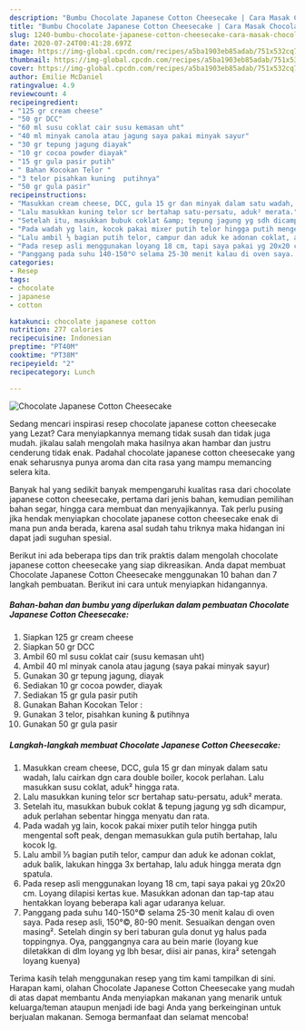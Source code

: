 ```yaml
---
description: "Bumbu Chocolate Japanese Cotton Cheesecake | Cara Masak Chocolate Japanese Cotton Cheesecake Yang Bisa Manjain Lidah"
title: "Bumbu Chocolate Japanese Cotton Cheesecake | Cara Masak Chocolate Japanese Cotton Cheesecake Yang Bisa Manjain Lidah"
slug: 1240-bumbu-chocolate-japanese-cotton-cheesecake-cara-masak-chocolate-japanese-cotton-cheesecake-yang-bisa-manjain-lidah
date: 2020-07-24T00:41:28.697Z
image: https://img-global.cpcdn.com/recipes/a5ba1903eb85adab/751x532cq70/chocolate-japanese-cotton-cheesecake-foto-resep-utama.jpg
thumbnail: https://img-global.cpcdn.com/recipes/a5ba1903eb85adab/751x532cq70/chocolate-japanese-cotton-cheesecake-foto-resep-utama.jpg
cover: https://img-global.cpcdn.com/recipes/a5ba1903eb85adab/751x532cq70/chocolate-japanese-cotton-cheesecake-foto-resep-utama.jpg
author: Emilie McDaniel
ratingvalue: 4.9
reviewcount: 4
recipeingredient:
- "125 gr cream cheese"
- "50 gr DCC"
- "60 ml susu coklat cair susu kemasan uht"
- "40 ml minyak canola atau jagung saya pakai minyak sayur"
- "30 gr tepung jagung diayak"
- "10 gr cocoa powder diayak"
- "15 gr gula pasir putih"
- " Bahan Kocokan Telor "
- "3 telor pisahkan kuning  putihnya"
- "50 gr gula pasir"
recipeinstructions:
- "Masukkan cream cheese, DCC, gula 15 gr dan minyak dalam satu wadah, lalu cairkan dgn cara double boiler, kocok perlahan. Lalu masukkan susu coklat, aduk² hingga rata."
- "Lalu masukkan kuning telor scr bertahap satu-persatu, aduk² merata."
- "Setelah itu, masukkan bubuk coklat &amp; tepung jagung yg sdh dicampur, aduk perlahan sebentar hingga menyatu dan rata."
- "Pada wadah yg lain, kocok pakai mixer putih telor hingga putih mengental soft peak, dengan memasukkan gula putih bertahap, lalu kocok lg."
- "Lalu ambil ⅓ bagian putih telor, campur dan aduk ke adonan coklat, aduk balik, lakukan hingga 3x bertahap, lalu aduk hingga merata dgn spatula."
- "Pada resep asli menggunakan loyang 18 cm, tapi saya pakai yg 20x20 cm. Loyang dilapisi kertas kue. Masukkan adonan dan tap-tap atau hentakkan loyang beberapa kali agar udaranya keluar."
- "Panggang pada suhu 140-150°© selama 25-30 menit kalau di oven saya. Pada resep asli, 150°©, 80-90 menit. Sesuaikan dengan oven masing². Setelah dingin sy beri taburan gula donut yg halus pada toppingnya. Oya, panggangnya cara au bein marie (loyang kue diletakkan di dlm loyang yg lbh besar, diisi air panas, kira² setengah loyang kuenya)"
categories:
- Resep
tags:
- chocolate
- japanese
- cotton

katakunci: chocolate japanese cotton 
nutrition: 277 calories
recipecuisine: Indonesian
preptime: "PT40M"
cooktime: "PT38M"
recipeyield: "2"
recipecategory: Lunch

---
```



![Chocolate Japanese Cotton Cheesecake](https://img-global.cpcdn.com/recipes/a5ba1903eb85adab/751x532cq70/chocolate-japanese-cotton-cheesecake-foto-resep-utama.jpg)

Sedang mencari inspirasi resep chocolate japanese cotton cheesecake yang Lezat? Cara menyiapkannya memang tidak susah dan tidak juga mudah. jikalau salah mengolah maka hasilnya akan hambar dan justru cenderung tidak enak. Padahal chocolate japanese cotton cheesecake yang enak seharusnya punya aroma dan cita rasa yang mampu memancing selera kita.

Banyak hal yang sedikit banyak mempengaruhi kualitas rasa dari chocolate japanese cotton cheesecake, pertama dari jenis bahan, kemudian pemilihan bahan segar, hingga cara membuat dan menyajikannya. Tak perlu pusing jika hendak menyiapkan chocolate japanese cotton cheesecake enak di mana pun anda berada, karena asal sudah tahu triknya maka hidangan ini dapat jadi suguhan spesial.




Berikut ini ada beberapa tips dan trik praktis dalam mengolah chocolate japanese cotton cheesecake yang siap dikreasikan. Anda dapat membuat Chocolate Japanese Cotton Cheesecake menggunakan 10 bahan dan 7 langkah pembuatan. Berikut ini cara untuk menyiapkan hidangannya.

<!--inarticleads1-->

##### Bahan-bahan dan bumbu yang diperlukan dalam pembuatan Chocolate Japanese Cotton Cheesecake:

1. Siapkan 125 gr cream cheese
1. Siapkan 50 gr DCC
1. Ambil 60 ml susu coklat cair (susu kemasan uht)
1. Ambil 40 ml minyak canola atau jagung (saya pakai minyak sayur)
1. Gunakan 30 gr tepung jagung, diayak
1. Sediakan 10 gr cocoa powder, diayak
1. Sediakan 15 gr gula pasir putih
1. Gunakan  Bahan Kocokan Telor :
1. Gunakan 3 telor, pisahkan kuning &amp; putihnya
1. Gunakan 50 gr gula pasir




<!--inarticleads2-->

##### Langkah-langkah membuat Chocolate Japanese Cotton Cheesecake:

1. Masukkan cream cheese, DCC, gula 15 gr dan minyak dalam satu wadah, lalu cairkan dgn cara double boiler, kocok perlahan. Lalu masukkan susu coklat, aduk² hingga rata.
1. Lalu masukkan kuning telor scr bertahap satu-persatu, aduk² merata.
1. Setelah itu, masukkan bubuk coklat &amp; tepung jagung yg sdh dicampur, aduk perlahan sebentar hingga menyatu dan rata.
1. Pada wadah yg lain, kocok pakai mixer putih telor hingga putih mengental soft peak, dengan memasukkan gula putih bertahap, lalu kocok lg.
1. Lalu ambil ⅓ bagian putih telor, campur dan aduk ke adonan coklat, aduk balik, lakukan hingga 3x bertahap, lalu aduk hingga merata dgn spatula.
1. Pada resep asli menggunakan loyang 18 cm, tapi saya pakai yg 20x20 cm. Loyang dilapisi kertas kue. Masukkan adonan dan tap-tap atau hentakkan loyang beberapa kali agar udaranya keluar.
1. Panggang pada suhu 140-150°© selama 25-30 menit kalau di oven saya. Pada resep asli, 150°©, 80-90 menit. Sesuaikan dengan oven masing². Setelah dingin sy beri taburan gula donut yg halus pada toppingnya. Oya, panggangnya cara au bein marie (loyang kue diletakkan di dlm loyang yg lbh besar, diisi air panas, kira² setengah loyang kuenya)




Terima kasih telah menggunakan resep yang tim kami tampilkan di sini. Harapan kami, olahan Chocolate Japanese Cotton Cheesecake yang mudah di atas dapat membantu Anda menyiapkan makanan yang menarik untuk keluarga/teman ataupun menjadi ide bagi Anda yang berkeinginan untuk berjualan makanan. Semoga bermanfaat dan selamat mencoba!
